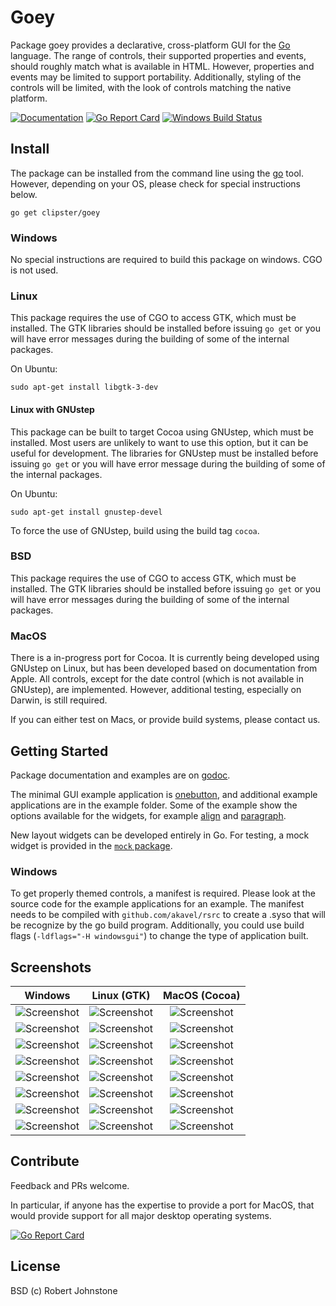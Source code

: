 # Goey

Package goey provides a declarative, cross-platform GUI for the
[Go](https://golang.org/) language. The range of controls, their supported
properties and events, should roughly match what is available in HTML. However,
properties and events may be limited to support portability. Additionally,
styling of the controls will be limited, with the look of controls matching the
native platform.

[![Documentation](https://godoc.org/clipster/goey?status.svg)](http://godoc.org/clipster/goey)
[![Go Report Card](https://goreportcard.com/badge/clipster/goey)](https://goreportcard.com/report/clipster/goey) 
[![Windows Build Status](https://ci.appveyor.com/api/projects/status/3n6qnl555b5sho70?svg=true)](https://ci.appveyor.com/project/rj/goey) 

## Install

The package can be installed from the command line using the
[go](https://golang.org/cmd/go/) tool.  However, depending on your OS, please
check for special instructions below.

    go get clipster/goey

### Windows

No special instructions are required to build this package on windows.  CGO is not used.

### Linux

This package requires the use of CGO to access GTK, which must be installed.  The GTK libraries should be installed before issuing `go get` or you will have error messages during the building of some of the internal packages.

On Ubuntu:

    sudo apt-get install libgtk-3-dev

#### Linux with GNUstep

This package can be built to target Cocoa using GNUstep, which must be installed.  Most users are unlikely to want to use this option, but it can be useful for development.  The libraries for GNUstep must be installed before issuing `go get` or you will have error message during the building of some of the internal packages.

On Ubuntu:

    sudo apt-get install gnustep-devel

To force the use of GNUstep, build using the build tag `cocoa`.

### BSD

This package requires the use of CGO to access GTK, which must be installed.  The GTK libraries should be installed before issuing `go get` or you will have error messages during the building of some of the internal packages.

### MacOS

There is a in-progress port for Cocoa.  It is currently being developed using GNUstep on Linux, but has been developed based on documentation from Apple.  All controls, except for the date control (which is not available in GNUstep), are implemented.  However, additional testing, especially on Darwin, is still required.

If you can either test on Macs, or provide build systems, please contact us.

## Getting Started

Package documentation and examples are on [godoc](https://godoc.org/clipster/goey).

The minimal GUI example application is [onebutton](https://godoc.org/clipster/goey/example/onebutton), and additional example applications are in the example folder.  Some of the example show the options available for the widgets, for example [align](https://godoc.org/clipster/goey/example/align) and [paragraph](https://godoc.org/clipster/goey/example/paragraph).

New layout widgets can be developed entirely in Go.  For testing, a mock widget is provided in the [`mock` package](https://godoc.org/clipster/goey/mock).

### Windows

To get properly themed controls, a manifest is required. Please look at the
source code for the example applications for an example. The manifest needs to
be compiled with `github.com/akavel/rsrc` to create a .syso that will be
recognize by the go build program. Additionally, you could use build flags
(`-ldflags="-H windowsgui"`) to change the type of application built.

## Screenshots

| Windows    | Linux (GTK) | MacOS (Cocoa) |
|:----------:|:-----------:|:-------------:|
|![Screenshot](https://clipster/goey/raw/master/example/onebutton/onebutton_windows.png)|![Screenshot](https://clipster/goey/raw/master/example/onebutton/onebutton_gtk.png)|![Screenshot](https://clipster/goey/raw/master/example/onebutton/onebutton_cocoa.png)|
|![Screenshot](https://clipster/goey/raw/master/example/twofields/twofields_windows.png)|![Screenshot](https://clipster/goey/raw/master/example/twofields/twofields_gtk.png)|![Screenshot](https://clipster/goey/raw/master/example/twofields/twofields_cocoa.png)|
|![Screenshot](https://clipster/goey/raw/master/example/decoration/decoration_windows.png)|![Screenshot](https://clipster/goey/raw/master/example/decoration/decoration_gtk.png)|![Screenshot](https://clipster/goey/raw/master/example/decoration/decoration_cocoa.png)|
|![Screenshot](https://clipster/goey/raw/master/example/colour/colour_windows.png)|![Screenshot](https://clipster/goey/raw/master/example/colour/colour_gtk.png)|![Screenshot](https://clipster/goey/raw/master/example/colour/colour_cocoa.png)|
|![Screenshot](https://clipster/goey/raw/master/example/feettometer/feettometer_windows.png)|![Screenshot](https://clipster/goey/raw/master/example/feettometer/feettometer_gtk.png)|![Screenshot](https://clipster/goey/raw/master/example/feettometer/feettometer_cocoa.png)|
|![Screenshot](https://clipster/goey/raw/master/example/controls/controls1_windows.png)|![Screenshot](https://clipster/goey/raw/master/example/controls/controls1_gtk.png)|![Screenshot](https://clipster/goey/raw/master/example/controls/controls1_cocoa.png)|
|![Screenshot](https://clipster/goey/raw/master/example/controls/controls2_windows.png)|![Screenshot](https://clipster/goey/raw/master/example/controls/controls2_gtk.png)|![Screenshot](https://clipster/goey/raw/master/example/controls/controls2_cocoa.png)|
|![Screenshot](https://clipster/goey/raw/master/example/controls/controls3_windows.png)|![Screenshot](https://clipster/goey/raw/master/example/controls/controls3_gtk.png)|![Screenshot](https://clipster/goey/raw/master/example/controls/controls3_cocoa.png)|

## Contribute

Feedback and PRs welcome.

In particular, if anyone has the expertise to provide a port for MacOS, that would provide support for all major desktop operating systems.

[![Go Report Card](https://goreportcard.com/badge/clipster/goey)](https://goreportcard.com/report/clipster/goey)


## License

BSD (c) Robert Johnstone
